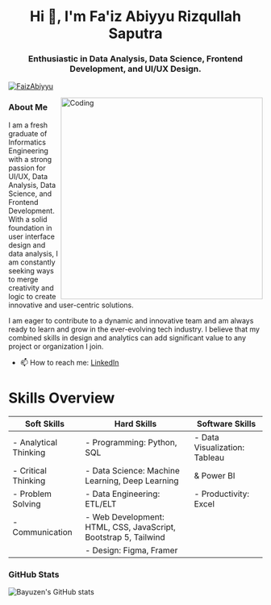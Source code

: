<h1 align="center">Hi 👋, I'm Fa'iz Abiyyu Rizqullah Saputra</h1>
<h3 align="center">Enthusiastic in Data Analysis, Data Science, Frontend Development, and UI/UX Design.</h3>
<!-- <p align="left"> <img src="https://komarev.com/ghpvc/?username=bayuzen19&label=Profile%20views&color=0e75b6&style=flat" alt="bayuzen19" /> </p> -->
<p align="left"> <a href="https://github.com/ryo-ma/github-profile-trophy"><img src="https://github-profile-trophy.vercel.app/?username=FaizAbiyyu" alt="FaizAbiyyu" /></a> </p>

<img align="right" alt="Coding" width="400" src="https://assets-global.website-files.com/5c19100c2b50073e6ee69da1/60d35967a853a1b14851703b_All%20the%20data%20(1).gif" />

### About Me
I am a fresh graduate of Informatics Engineering with a strong passion for UI/UX, Data Analysis, Data Science, and Frontend Development. With a solid foundation in user interface design and data analysis, I am constantly seeking ways to merge creativity and logic to create innovative and user-centric solutions.

I am eager to contribute to a dynamic and innovative team and am always ready to learn and grow in the ever-evolving tech industry. I believe that my combined skills in design and analytics can add significant value to any project or organization I join.
- 📫 How to reach me: [LinkedIn](https://www.linkedin.com/in/faiz-abiyyu-rizqullah-saputra-2a81a01b5/)

# Skills Overview <br/>

| **Soft Skills**            | **Hard Skills**                                                      | **Software Skills**                 |
|----------------------------|----------------------------------------------------------------------|-------------------------------------|
| - Analytical Thinking      | - Programming: Python, SQL                                           | - Data Visualization: Tableau       |
| - Critical Thinking        | - Data Science: Machine Learning, Deep Learning                      |   & Power BI                        |
| - Problem Solving          | - Data Engineering: ETL/ELT                                          | - Productivity: Excel               |
| - Communication            | - Web Development: HTML, CSS, JavaScript, Bootstrap 5, Tailwind      |                                     |
|                            | - Design: Figma, Framer                                              |                                     |


### GitHub Stats

![Bayuzen's GitHub stats](https://github-readme-stats.vercel.app/api?username=FaizAbiyyu&show_icons=true&theme=radical)
